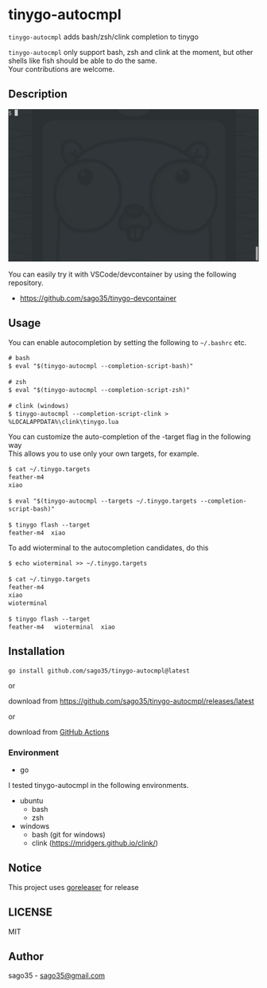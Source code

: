 # tinygo-autocmpl

`tinygo-autocmpl` adds bash/zsh/clink completion to tinygo  

`tinygo-autocmpl` only support bash, zsh and clink at the moment, but other shells like fish should be able to do the same.  
Your contributions are welcome.  

## Description

![tinygo-autocmpl](tinygo-autocmpl.gif)

You can easily try it with VSCode/devcontainer by using the following repository.  

* https://github.com/sago35/tinygo-devcontainer

## Usage

You can enable autocompletion by setting the following to `~/.bashrc` etc.  

```
# bash
$ eval "$(tinygo-autocmpl --completion-script-bash)"

# zsh
$ eval "$(tinygo-autocmpl --completion-script-zsh)"

# clink (windows)
$ tinygo-autocmpl --completion-script-clink > %LOCALAPPDATA%\clink\tinygo.lua
```

You can customize the auto-completion of the -target flag in the following way  
This allows you to use only your own targets, for example.  

```
$ cat ~/.tinygo.targets
feather-m4
xiao

$ eval "$(tinygo-autocmpl --targets ~/.tinygo.targets --completion-script-bash)"

$ tinygo flash --target
feather-m4  xiao
```

To add wioterminal to the autocompletion candidates, do this

```
$ echo wioterminal >> ~/.tinygo.targets

$ cat ~/.tinygo.targets
feather-m4
xiao
wioterminal

$ tinygo flash --target
feather-m4   wioterminal  xiao
```

## Installation

```
go install github.com/sago35/tinygo-autocmpl@latest
```

or

download from https://github.com/sago35/tinygo-autocmpl/releases/latest

or 

download from [GitHub Actions](https://github.com/sago35/tinygo-autocmpl/actions)

### Environment

* go

I tested tinygo-autocmpl in the following environments.

* ubuntu
    * bash
    * zsh
* windows
    * bash (git for windows)
    * clink (https://mridgers.github.io/clink/)

## Notice

This project uses [goreleaser](https://goreleaser.com/) for release

## LICENSE

MIT

## Author

sago35 - <sago35@gmail.com>
